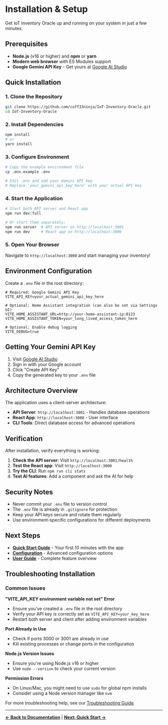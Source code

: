 # Installation & Setup

Get IoT Inventory Oracle up and running on your system in just a few minutes.

## Prerequisites

- **Node.js** (v16 or higher) and **npm** or **yarn**
- **Modern web browser** with ES Modules support
- **Google Gemini API Key** - Get yours at [Google AI Studio](https://makersuite.google.com/app/apikey)

## Quick Installation

### 1. Clone the Repository

```bash
git clone https://github.com/coff33ninja/IoT-Inventory-Oracle.git
cd IoT-Inventory-Oracle
```

### 2. Install Dependencies

```bash
npm install
# or
yarn install
```

### 3. Configure Environment

```bash
# Copy the example environment file
cp .env.example .env

# Edit .env and add your Gemini API key
# Replace 'your_gemini_api_key_here' with your actual API key
```

### 4. Start the Application

```bash
# Start both API server and React app
npm run dev:full

# Or start them separately:
npm run server  # API server on http://localhost:3001
npm run dev     # React app on http://localhost:3000
```

### 5. Open Your Browser

Navigate to `http://localhost:3000` and start managing your inventory!

## Environment Configuration

Create a `.env` file in the root directory:

```env
# Required: Google Gemini API Key
VITE_API_KEY=your_actual_gemini_api_key_here

# Optional: Home Assistant integration (can also be set via Settings UI)
VITE_HOME_ASSISTANT_URL=http://your-home-assistant-ip:8123
VITE_HOME_ASSISTANT_TOKEN=your_long_lived_access_token_here

# Optional: Enable debug logging
VITE_DEBUG=true
```

## Getting Your Gemini API Key

1. Visit [Google AI Studio](https://makersuite.google.com/app/apikey)
2. Sign in with your Google account
3. Click "Create API Key"
4. Copy the generated key to your `.env` file

## Architecture Overview

The application uses a client-server architecture:

- **API Server**: `http://localhost:3001` - Handles database operations
- **React App**: `http://localhost:3000` - User interface
- **CLI Tools**: Direct database access for advanced operations

## Verification

After installation, verify everything is working:

1. **Check the API server**: Visit `http://localhost:3001/health`
2. **Test the React app**: Visit `http://localhost:3000`
3. **Try the CLI**: Run `npm run cli stats`
4. **Test AI features**: Add a component and ask the AI for help

## Security Notes

- Never commit your `.env` file to version control
- The `.env` file is already in `.gitignore` for protection
- Keep your API keys secure and rotate them regularly
- Use environment-specific configurations for different deployments

## Next Steps

- [**Quick Start Guide**](./quick-start.md) - Your first 10 minutes with the app
- [**Configuration**](./configuration.md) - Advanced configuration options
- [**User Guide**](./user-guide.md) - Complete feature overview

## Troubleshooting Installation

### Common Issues

**"VITE_API_KEY environment variable not set" Error**
- Ensure you've created a `.env` file in the root directory
- Verify your API key is correctly set as `VITE_API_KEY=your_key_here`
- Restart both server and client after adding environment variables

**Port Already in Use**
- Check if ports 3000 or 3001 are already in use
- Kill existing processes or change ports in the configuration

**Node.js Version Issues**
- Ensure you're using Node.js v16 or higher
- Use `node --version` to check your current version

**Permission Errors**
- On Linux/Mac, you might need to use `sudo` for global npm installs
- Consider using a Node version manager like `nvm`

For more troubleshooting help, see our [Troubleshooting Guide](./troubleshooting.md).

---

**[← Back to Documentation](./README.md)** | **[Next: Quick Start →](./quick-start.md)**